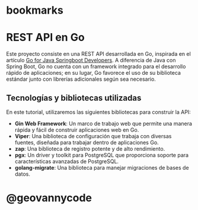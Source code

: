 # bookmarks

# REST API en Go

Este proyecto consiste en una REST API desarrollada en Go, inspirada en el artículo [Go for Java Springboot Developers](https://www.sivalabs.in/go-for-java-springboot-developers/). A diferencia de Java con Spring Boot, Go no cuenta con un framework integrado para el desarrollo rápido de aplicaciones; en su lugar, Go favorece el uso de su biblioteca estándar junto con librerías adicionales según sea necesario.

## Tecnologías y bibliotecas utilizadas

En este tutorial, utilizaremos las siguientes bibliotecas para construir la API:

- **Gin Web Framework**: Un marco de trabajo web que permite una manera rápida y fácil de construir aplicaciones web en Go.
- **Viper**: Una biblioteca de configuración que trabaja con diversas fuentes, diseñada para trabajar dentro de aplicaciones Go.
- **zap**: Una biblioteca de registro potente y de alto rendimiento.
- **pgx**: Un driver y toolkit para PostgreSQL que proporciona soporte para características avanzadas de PostgreSQL.
- **golang-migrate**: Una biblioteca para manejar migraciones de bases de datos.

# @geovannycode 
